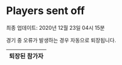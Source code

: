 # Players sent off
최종 업데이트: 2020년 12월 23일 04시 15분


경기 중 오류가 발생하는 경우 자동으로 퇴장됩니다.


| 퇴장된 참가자 |
|:---:|